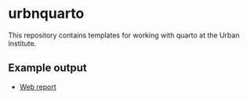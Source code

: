 # urbnquarto

This repository contains templates for working with quarto at the Urban Institute. 

## Example output

* [Web report](https://ui-research.github.io/urbnquarto/web-report.html)
